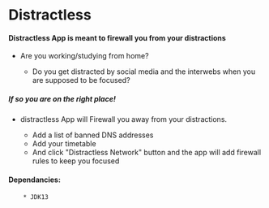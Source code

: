 # Distractless


   #### Distractless App is meant to firewall you from your distractions
 
   * Are you working/studying from home?
   
        * Do you get distracted by social media and the interwebs 
          when you are supposed to be focused?
          
   
   ##### If so you are on the right place!
    
   * distractless App will Firewall you away from your distractions.
   
        * Add a list of banned DNS addresses
        * Add your timetable
        * And click "Distractless Network" button and the app will add firewall rules to keep you focused
        
        
   #### Dependancies:
   
        * JDK13 
        